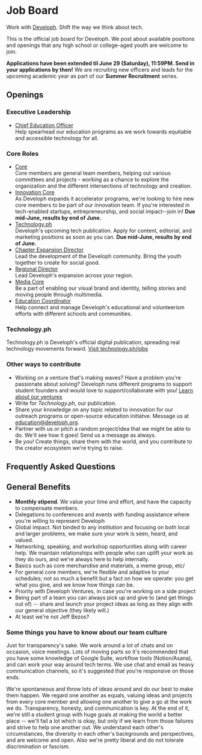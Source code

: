 # Job Board
Work with [Developh](http://developh.org). Shift the way we think about tech. 

This is the official job board for Developh. We post about available positions and openings that any high school or college-aged youth are welcome to join.

**Applications have been extended til June 29 (Saturday), 11:59PM. Send in your applications by then!** We are recruiting new officers and leads for the upcoming academic year as part of our **Summer Recruitment** series.


## Openings

### Executive Leadership

* [Chief Education Officer](https://github.com/wedeveloph/jobs/blob/master/chiefeducationofficer.md)  
Help spearhead our education programs as we work towards equitable and accessible technology for all.

### Core Roles

* [Core](http://github.com/wedeveloph/jobs/blob/master/core.MD)  
 Core members are general team members, helping out various committees and projects - working as a chance to explore the organization and the different intersections of technology and creation.
* [Innovation Core](http://github.com/wedeveloph/jobs/blob/master/innovationcore.md)  
As Developh expands it accelerator programs, we're looking to hire new core members to be part of our innovation team. If you're interested in tech-enabled startups, entrepreneurship, and social impact--join in! **Due mid-June, results by end of June.**
* [Technology.ph](https://github.com/wedeveloph/jobs/tree/master/technology.ph)  
Developh's upcoming tech publication. Apply for content, editorial, and marketing positions as soon as you can. **Due mid-June, results by end of June.**
* [Chapter Expansion Director](https://github.com/wedeveloph/jobs/blob/master/chapterexpansiondirector.MD)  
Lead the development of the Developh community. Bring the youth together to create for social good.
* [Regional Director](https://github.com/wedeveloph/jobs/blob/master/regionaldirector.MD)  
Lead Developh's expansion across your region.
* [Media Core](https://github.com/wedeveloph/jobs/blob/master/mediacore.md)  
Be a part of enabling our visual brand and identity, telling stories and moving people through multimedia.
* [Education Coordinator](https://github.com/wedeveloph/jobs/blob/master/educationcoordinator.MD)  
Help connect and manage Developh's educational and volunteerism efforts with different schools and communities.

### Technology.ph
Technology.ph is Developh's official digital publication, spreading real technology movements forward.
[Visit technology.ph/jobs](https://technology.ph/jobs)

### Other ways to contribute
* Working on a venture that's making waves? Have a problem you're passionate about solving? Developh runs different programs to support student founders and would love to support/collaborate with you! [Learn about our ventures](https://developh.org/jobs) 
* Write for *Technology.ph*, our publication.
* Share your knowledge on any topic related to innovation for our outreach programs or open-source education initiatve. Message us at education@developh.org.
* Partner with us or pitch a random project/idea that we might be able to do. We'll see how it goes! Send us a message as always.
* Be _you!_ Create things, share them with the world, and you contribute to the creator ecosystem we're trying to raise.


## Frequently Asked Questions


## General Benefits
* **Monthly stipend**. We value your time and effort, and have the capacity to compensate members.
* Delegations to conferences and events with funding assistance where you're willing to represent Developh
* Global impact. Not binded to any institution and focusing on both local and larger problems, we make sure your work is seen, heard, and valued.
* Networking, speaking, and workshop opportunities along with career help. We maintain relationships with people who can uplift your work as they do ours, and we're always here to help internally.
* Basics such as core merchandise and materials, a meme group, etc/
* For general core members, we're flexible and adaptive to your schedules; not so much a benefit but a fact on how we operate: you get what you give, and we know how things can be.
* Priority with Developh Ventures, in case you're working on a side project
* Being part of a team you can always pick up and give to (and get things out of) -- share and launch your project ideas as long as they align with our general objective (they likely will.)
* At least we're not Jeff Bezos?


### Some things you have to know about our team culture
Just for transparency's sake.
We work around a lot of chats and on occasion, voice meetings. Lots of moving parts so it's recommended that you have some knowledge of Google Suite, workflow tools (Notion/Asana), and can work your way around tech terms. We use chat and email as heavy communication channels, so it's suggested that you're responsive on those ends.

We're spontaneous and throw lots of ideas around and do our best to make them happen. We regard one another as equals, valuing ideas and projects from every core member and allowing one another to give a go at the work we do. Transparency, honesty, and communication is key. At the end of it, we're still a student group with huge goals at making the world a better place -- we'll fail a lot which is okay, but only if we learn from those failures and strive to help one another out. We understand each other's circumstances, the diversity in each other's backgrounds and perspectives, and are welcome and open. Also we're pretty liberal and do not tolerate discrimination or fascism.
